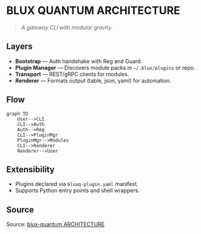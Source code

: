 # BLUX QUANTUM ARCHITECTURE

> *A gateway CLI with modular gravity.*

## Layers
- **Bootstrap** — Auth handshake with Reg and Guard.
- **Plugin Manager** — Discovers module packs in `~/.blux/plugins` or repo.
- **Transport** — REST/gRPC clients for modules.
- **Renderer** — Formats output (table, json, yaml) for automation.

## Flow
```mermaid
graph TD
    User-->CLI
    CLI-->Auth
    Auth-->Reg
    CLI-->PluginMgr
    PluginMgr-->Modules
    CLI-->Renderer
    Renderer-->User
```

## Extensibility
- Plugins declared via `bluxq-plugin.yaml` manifest.
- Supports Python entry points and shell wrappers.

## Source
Source: [blux-quantum ARCHITECTURE](https://github.com/Outer-Void/blux-quantum/blob/main/ARCHITECTURE.md)
